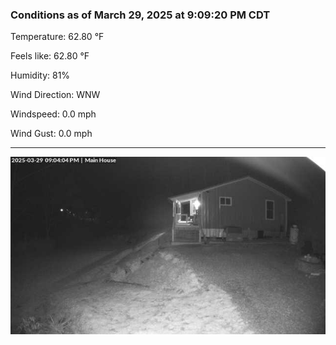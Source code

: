 ### Conditions as of March 29, 2025 at 9:09:20 PM CDT 

Temperature: 62.80 &deg;F

Feels like: 62.80 &deg;F

Humidity: 81%

Wind Direction: WNW

Windspeed: 0.0 mph

Wind Gust: 0.0 mph

---

<img src="./images/latest.jpeg"/>

